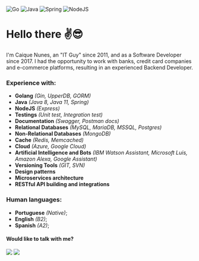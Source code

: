 ![Go](https://img.shields.io/badge/go-%2300ADD8.svg?style=for-the-badge&logo=go&logoColor=white)
![Java](https://img.shields.io/badge/java-%23ED8B00.svg?style=for-the-badge&logo=java&logoColor=white)
![Spring](https://img.shields.io/badge/spring-%236DB33F.svg?style=for-the-badge&logo=spring&logoColor=white)
![NodeJS](https://img.shields.io/badge/node.js-6DA55F?style=for-the-badge&logo=node.js&logoColor=white)


# Hello there ✌️😎 
I'm Caique Nunes, an "IT Guy" since 2011, and as a Software Developer since 2017. I had the opportunity to work with banks, credit card companies and e-commerce platforms, resulting in an experienced Backend Developer.

### Experience with:
- **Golang** *(Gin, UpperDB, GORM)*
- **Java** *(Java 8, Java 11, Spring)*
- **NodeJS** *(Express)*
- **Testings** *(Unit test, Integration test)*
- **Documentation** *(Swagger, Postman docs)*
- **Relational Databases** *(MySQL, MariaDB, MSSQL, Postgres)*
- **Non-Relational Databases** *(MongoDB)*
- **Cache** *(Redis, Memcached)*
- **Cloud** *(Azure, Google Cloud)*
- **Artificial Intelligence and Bots** *(IBM Watson Assistant, Microsoft Luis, Amazon Alexa, Google Assistant)*
- **Versioning Tools** *(GIT, SVN)*
- **Design patterns**
- **Microservices architecture**
- **RESTful API building and integrations**

### Human languages:
- **Portuguese** *(Native)*;
- **English** *(B2)*;
- **Spanish** *(A2)*;

#### Would like to talk with me?
<div> 
  <a href="https://www.linkedin.com/in/caique-nunes" target="_blank"><img src="https://img.shields.io/badge/-LinkedIn-%230077B5?style=for-the-badge&logo=linkedin&logoColor=white" target="_blank"></a>
  <a href = "mailto:kaiqnes@gmail.com"><img src="https://img.shields.io/badge/Gmail-D14836?style=for-the-badge&logo=gmail&logoColor=white target="_blank"></a>
    </div>
